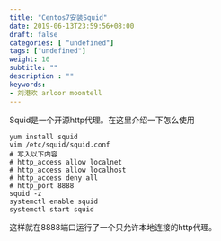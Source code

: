 ```yaml
---
title: "Centos7安装Squid"
date: 2019-06-13T23:59:56+08:00
draft: false
categories: [ "undefined"]
tags: ["undefined"]
weight: 10
subtitle: ""
description : ""
keywords:
- 刘港欢 arloor moontell
---
```


Squid是一个开源http代理。在这里介绍一下怎么使用
<!--more-->

```shell
yum install squid
vim /etc/squid/squid.conf
# 写入以下内容
# http_access allow localnet
# http_access allow localhost
# http_access deny all
# http_port 8888
squid -z
systemctl enable squid
systemctl start squid
```

这样就在8888端口运行了一个只允许本地连接的http代理。